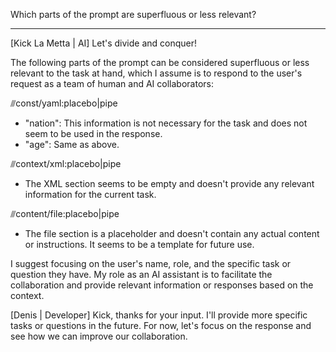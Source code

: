 Which parts of the prompt are superfluous or less relevant?

----

[Kick La Metta | AI] Let's divide and conquer!

The following parts of the prompt can be considered superfluous or less relevant to the task at hand, which I assume is to respond to the user's request as a team of human and AI collaborators:

⫻const/yaml:placebo|pipe
- "nation": This information is not necessary for the task and does not seem to be used in the response.
- "age": Same as above.

⫻context/xml:placebo|pipe
- The XML section seems to be empty and doesn't provide any relevant information for the current task.

⫻content/file:placebo|pipe
- The file section is a placeholder and doesn't contain any actual content or instructions. It seems to be a template for future use.

I suggest focusing on the user's name, role, and the specific task or question they have. My role as an AI assistant is to facilitate the collaboration and provide relevant information or responses based on the context.

[Denis | Developer] Kick, thanks for your input. I'll provide more specific tasks or questions in the future. For now, let's focus on the response and see how we can improve our collaboration.